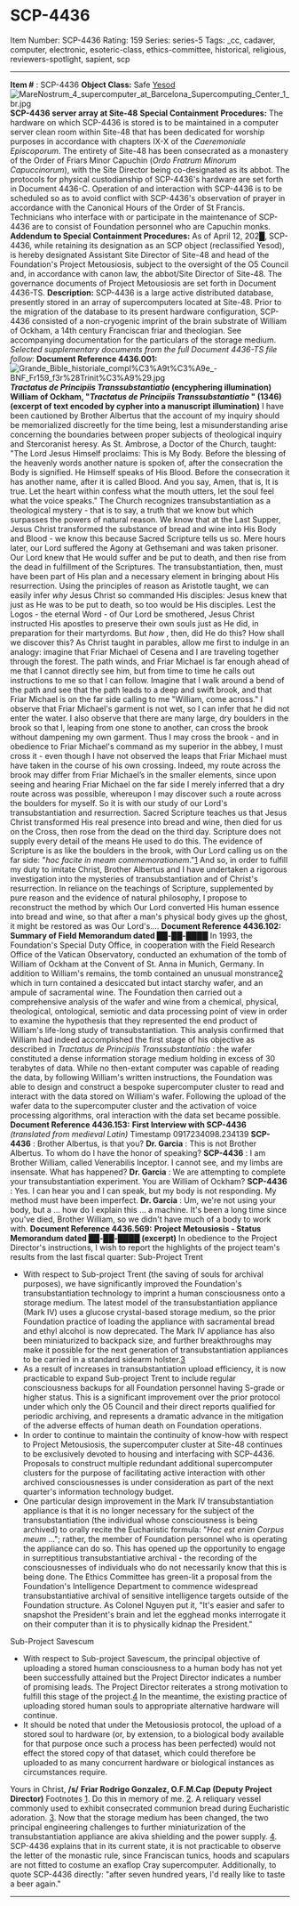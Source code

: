 # SCP-4436
Item Number: SCP-4436
Rating: 159
Series: series-5
Tags: _cc, cadaver, computer, electronic, esoteric-class, ethics-committee, historical, religious, reviewers-spotlight, sapient, scp

---

**Item #** : SCP-4436
**Object Class:** Safe [Yesod](/spikebrennan-s-proposal)
![MareNostrum_4_supercomputer_at_Barcelona_Supercomputing_Center_1_br.jpg](https://upload.wikimedia.org/wikipedia/commons/b/be/MareNostrum_4_supercomputer_at_Barcelona_Supercomputing_Center_1_br.jpg)
**SCP-4436 server array at Site-48**
**Special Containment Procedures:** The hardware on which SCP-4436 is stored is to be maintained in a computer server clean room within Site-48 that has been dedicated for worship purposes in accordance with chapters IX-X of the _Caeremoniale Episcoporum_. The entirety of Site-48 has been consecrated as a monastery of the Order of Friars Minor Capuchin (_Ordo Fratrum Minorum Capuccinorum_), with the Site Director being co-designated as its abbot.
The protocols for physical custodianship of SCP-4436's hardware are set forth in Document 4436-C. Operation of and interaction with SCP-4436 is to be scheduled so as to avoid conflict with SCP-4436's observation of prayer in accordance with the Canonical Hours of the Order of St Francis. Technicians who interface with or participate in the maintenance of SCP-4436 are to consist of Foundation personnel who are Capuchin monks.
**Addendum to Special Containment Procedures:** As of April 12, 202█, SCP-4436, while retaining its designation as an SCP object (reclassified Yesod), is hereby designated Assistant Site Director of Site-48 and head of the Foundation's Project Metousiosis, subject to the oversight of the O5 Council and, in accordance with canon law, the abbot/Site Director of Site-48. The governance documents of Project Metousiosis are set forth in Document 4436-TS.
**Description:** SCP-4436 is a large active distributed database, presently stored in an array of supercomputers located at Site-48. Prior to the migration of the database to its present hardware configuration, SCP-4436 consisted of a non-cryogenic imprint of the brain substrate of William of Ockham, a 14th century Franciscan friar and theologian. See accompanying documentation for the particulars of the storage medium.
_Selected supplementary documents from the full Document 4436-TS file follow:_
**Document Reference 4436.001:**
![Grande_Bible_historiale_compl%C3%A9t%C3%A9e_-_BNF_Fr159_f3r_%28Trinit%C3%A9%29.jpg](https://upload.wikimedia.org/wikipedia/commons/6/63/Grande_Bible_historiale_compl%C3%A9t%C3%A9e_-_BNF_Fr159_f3r_%28Trinit%C3%A9%29.jpg)
**_Tractatus de Principiis Transsubstantiatio_ (encyphering illumination)**
**William of Ockham, "_Tractatus de Principiis Transsubstantiatio_ " (1346) (excerpt of text encoded by cypher into a manuscript illumination)**
I have been cautioned by Brother Albertus that the account of my inquiry should be memorialized discreetly for the time being, lest a misunderstanding arise concerning the boundaries between proper subjects of theological inquiry and Stercoranist heresy.
As St. Ambrose, a Doctor of the Church, taught: "The Lord Jesus Himself proclaims: This is My Body. Before the blessing of the heavenly words another nature is spoken of, after the consecration the Body is signified. He Himself speaks of His Blood. Before the consecration it has another name, after it is called Blood. And you say, Amen, that is, It is true. Let the heart within confess what the mouth utters, let the soul feel what the voice speaks."
The Church recognizes transubstantiation as a theological mystery - that is to say, a truth that we know but which surpasses the powers of natural reason. We know that at the Last Supper, Jesus Christ transformed the substance of bread and wine into His Body and Blood - we know this because Sacred Scripture tells us so. Mere hours later, our Lord suffered the Agony at Gethsemani and was taken prisoner. Our Lord knew that He would suffer and be put to death, and then rise from the dead in fulfillment of the Scriptures. The transubstantiation, then, must have been part of His plan and a necessary element in bringing about His resurrection.
Using the principles of reason as Aristotle taught, we can easily infer _why_ Jesus Christ so commanded His disciples: Jesus knew that just as He was to be put to death, so too would be His disciples. Lest the Logos - the eternal Word - of Our Lord be smothered, Jesus Christ instructed His apostles to preserve their own souls just as He did, in preparation for their martyrdoms.
But _how_ , then, did He do this? How shall we discover this? As Christ taught in parables, allow me first to indulge in an analogy: imagine that Friar Michael of Cesena and I are traveling together through the forest. The path winds, and Friar Michael is far enough ahead of me that I cannot directly see him, but from time to time he calls out instructions to me so that I can follow. Imagine that I walk around a bend of the path and see that the path leads to a deep and swift brook, and that Friar Michael is on the far side calling to me "William, come across." I observe that Friar Michael's garment is not wet, so I can infer that he did not enter the water. I also observe that there are many large, dry boulders in the brook so that I, leaping from one stone to another, can cross the brook without dampening my own garment. Thus I may cross the brook - and in obedience to Friar Michael's command as my superior in the abbey, I must cross it - even though I have not observed the leaps that Friar Michael must have taken in the course of his own crossing. Indeed, my route across the brook may differ from Friar Michael’s in the smaller elements, since upon seeing and hearing Friar Michael on the far side I merely inferred that a dry route across was possible, whereupon I may discover such a route across the boulders for myself.
So it is with our study of our Lord's transubstantiation and resurrection. Sacred Scripture teaches us that Jesus Christ transformed His real presence into bread and wine, then died for us on the Cross, then rose from the dead on the third day. Scripture does not supply every detail of the means He used to do this. The evidence of Scripture is as like the boulders in the brook, with Our Lord calling us on the far side: "_hoc facite in meam commemorationem_."[1](javascript:;)
And so, in order to fulfill my duty to imitate Christ, Brother Albertus and I have undertaken a rigorous investigation into the mysteries of transubstantiation and of Christ's resurrection. In reliance on the teachings of Scripture, supplemented by pure reason and the evidence of natural philosophy, I propose to reconstruct the method by which Our Lord converted His human essence into bread and wine, so that after a man's physical body gives up the ghost, it might be restored as was Our Lord's….
**Document Reference 4436.102:**
**Summary of Field Memorandum dated ██-██-████**
In 1993, the Foundation's Special Duty Office, in cooperation with the Field Research Office of the Vatican Observatory, conducted an exhumation of the tomb of William of Ockham at the Convent of St. Anna in Munich, Germany. In addition to William's remains, the tomb contained an unusual monstrance[2](javascript:;) which in turn contained a desiccated but intact starchy wafer, and an ampule of sacramental wine. The Foundation then carried out a comprehensive analysis of the wafer and wine from a chemical, physical, theological, ontological, semiotic and data processing point of view in order to examine the hypothesis that they represented the end product of William's life-long study of transubstantiation.
This analysis confirmed that William had indeed accomplished the first stage of his objective as described in _Tractatus de Principiis Transsubstantiatio_ : the wafer constituted a dense information storage medium holding in excess of 30 terabytes of data. While no then-extant computer was capable of reading the data, by following William's written instructions, the Foundation was able to design and construct a bespoke supercomputer cluster to read and interact with the data stored on William's wafer.
Following the upload of the wafer data to the supercomputer cluster and the activation of voice processing algorithms, oral interaction with the data set became possible.
**Document Reference 4436.153:**
**First Interview with SCP-4436**  
_(translated from medieval Latin)_
Timestamp 0917234098.234139
**SCP-4436** : Brother Albertus, is that you?
**Dr. Garcia** : This is not Brother Albertus. To whom do I have the honor of speaking?
**SCP-4436** : I am Brother William, called Venerabilis Inceptor. I cannot see, and my limbs are insensate. What has happened?
**Dr. Garcia** : We are attempting to complete your transubstantiation experiment. You are William of Ockham?
**SCP-4436** : Yes. I can hear you and I can speak, but my body is not responding. My method must have been imperfect.
**Dr. Garcia** : Um, we're not using your body, but a … how do I explain this … a machine. It's been a long time since you've died, Brother William, so we didn't have much of a body to work with.
**Document Reference 4436.569:**
**Project Metousiosis - Status Memorandum dated ██-██-████ (excerpt)**
In obedience to the Project Director's instructions, I wish to report the highlights of the project team's results from the last fiscal quarter:
Sub-Project Trent
  * With respect to Sub-project Trent (the saving of souls for archival purposes), we have significantly improved the Foundation's transubstantiation technology to imprint a human consciousness onto a storage medium. The latest model of the transubstantiation appliance (Mark IV) uses a glucose crystal-based storage medium, so the prior Foundation practice of loading the appliance with sacramental bread and ethyl alcohol is now deprecated. The Mark IV appliance has also been miniaturized to backpack size, and further breakthroughs may make it possible for the next generation of transubstantiation appliances to be carried in a standard sidearm holster.[3](javascript:;)
  * As a result of increases in transubstantiation upload efficiency, it is now practicable to expand Sub-project Trent to include regular consciousness backups for all Foundation personnel having S-grade or higher status. This is a significant improvement over the prior protocol under which only the O5 Council and their direct reports qualified for periodic archiving, and represents a dramatic advance in the mitigation of the adverse effects of human death on Foundation operations.
  * In order to continue to maintain the continuity of know-how with respect to Project Metousiosis, the supercomputer cluster at Site-48 continues to be exclusively devoted to housing and interfacing with SCP-4436. Proposals to construct multiple redundant additional supercomputer clusters for the purpose of facilitating active interaction with other archived consciousnesses is under consideration as part of the next quarter's information technology budget.
  * One particular design improvement in the Mark IV transubstantiation appliance is that it is no longer necessary for the subject of the transubstantiation (the individual whose consciousness is being archived) to orally recite the Eucharistic formula: "_Hoc est enim Corpus meum_ …"; rather, the member of Foundation personnel who is operating the appliance can do so. This has opened up the opportunity to engage in surreptitious transubstantiative archival - the recording of the consciousnesses of individuals who do not necessarily know that this is being done. The Ethics Committee has green-lit a proposal from the Foundation's Intelligence Department to commence widespread transubstantiative archival of sensitive intelligence targets outside of the Foundation structure. As Colonel Nguyen put it, "It's easier and safer to snapshot the President's brain and let the egghead monks interrogate it on their computer than it is to physically kidnap the President."

Sub-Project Savescum
  * With respect to Sub-project Savescum, the principal objective of uploading a stored human consciousness to a human body has not yet been successfully attained but the Project Director indicates a number of promising leads. The Project Director reiterates a strong motivation to fulfill this stage of the project.[4](javascript:;) In the meantime, the existing practice of uploading stored human souls to appropriate alternative hardware will continue.
  * It should be noted that under the Metousiosis protocol, the upload of a stored soul to hardware (or, by extension, to a biological body available for that purpose once such a process has been perfected) would not effect the stored copy of that dataset, which could therefore be uploaded to as many concurrent hardware or biological instances as circumstances require.

Yours in Christ,
**/s/**
**Friar Rodrigo Gonzalez, O.F.M.Cap (Deputy Project Director)**
Footnotes
[1](javascript:;). Do this in memory of me.
[2](javascript:;). A reliquary vessel commonly used to exhibit consecrated communion bread during Eucharistic adoration.
[3](javascript:;). Now that the storage medium has been changed, the two principal engineering challenges to further miniaturization of the transubstantiation appliance are akiva shielding and the power supply.
[4](javascript:;). SCP-4436 explains that in its current state, it is not practicable to observe the letter of the monastic rule, since Franciscan tunics, hoods and scapulars are not fitted to costume an exaflop Cray supercomputer. Additionally, to quote SCP-4436 directly: "after seven hundred years, I'd really like to taste a beer again."
* * *